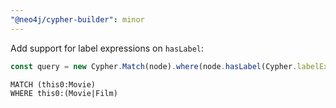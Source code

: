 ```yaml
---
"@neo4j/cypher-builder": minor
---
```


Add support for label expressions on `hasLabel`:

```js
const query = new Cypher.Match(node).where(node.hasLabel(Cypher.labelExpr.or("Movie", "Film")));
```

```cypher
MATCH (this0:Movie)
WHERE this0:(Movie|Film)
```
